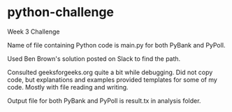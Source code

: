 # python-challenge
Week 3 Challenge

Name of file containing Python code is main.py for both PyBank and PyPoll.

Used Ben Brown's solution posted on Slack to find the path.

Consulted geeksforgeeks.org quite a bit while debugging.  Did not copy code, but explanations and examples provided templates for some of my code.  Mostly with file reading and writing. 

Output file for both PyBank and PyPoll is result.tx in analysis folder. 
